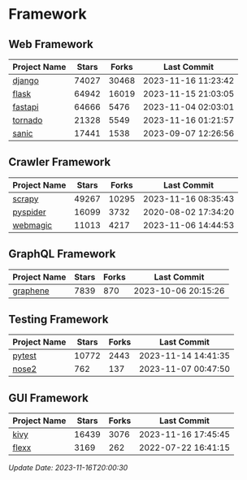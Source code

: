 # Framework

## Web Framework
| Project Name | Stars | Forks | Last Commit |
| ------------ | ----- | ----- | ----------- |
| [django](https://github.com/django/django) | 74027 | 30468 | 2023-11-16 11:23:42 |
| [flask](https://github.com/pallets/flask) | 64942 | 16019 | 2023-11-15 21:03:05 |
| [fastapi](https://github.com/tiangolo/fastapi) | 64666 | 5476 | 2023-11-04 02:03:01 |
| [tornado](https://github.com/tornadoweb/tornado) | 21328 | 5549 | 2023-11-16 01:21:57 |
| [sanic](https://github.com/sanic-org/sanic) | 17441 | 1538 | 2023-09-07 12:26:56 |

## Crawler Framework
| Project Name | Stars | Forks | Last Commit |
| ------------ | ----- | ----- | ----------- |
| [scrapy](https://github.com/scrapy/scrapy) | 49267 | 10295 | 2023-11-16 08:35:43 |
| [pyspider](https://github.com/binux/pyspider) | 16099 | 3732 | 2020-08-02 17:34:20 |
| [webmagic](https://github.com/code4craft/webmagic) | 11013 | 4217 | 2023-11-06 14:44:53 |

## GraphQL Framework
| Project Name | Stars | Forks | Last Commit |
| ------------ | ----- | ----- | ----------- |
| [graphene](https://github.com/graphql-python/graphene) | 7839 | 870 | 2023-10-06 20:15:26 |

## Testing Framework
| Project Name | Stars | Forks | Last Commit |
| ------------ | ----- | ----- | ----------- |
| [pytest](https://github.com/pytest-dev/pytest) | 10772 | 2443 | 2023-11-14 14:41:35 |
| [nose2](https://github.com/nose-devs/nose2) | 762 | 137 | 2023-11-07 00:47:50 |

## GUI Framework
| Project Name | Stars | Forks | Last Commit |
| ------------ | ----- | ----- | ----------- |
| [kivy](https://github.com/kivy/kivy) | 16439 | 3076 | 2023-11-16 17:45:45 |
| [flexx](https://github.com/flexxui/flexx) | 3169 | 262 | 2022-07-22 16:41:15 |

*Update Date: 2023-11-16T20:00:30*